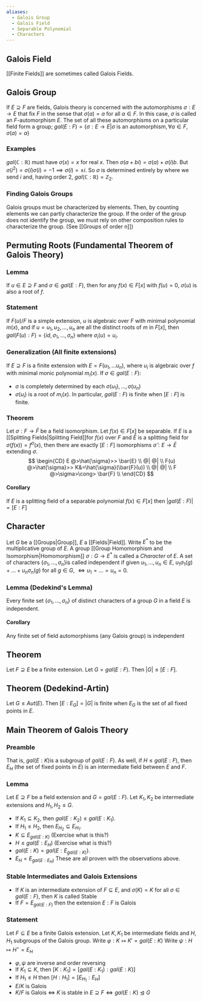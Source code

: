 ```yaml
---
aliases:
  - Galois Group
  - Galois Field
  - Separable Polynomial
  - Characters
---
```

## Galois Field

[[Finite Fields]] are sometimes called Galois Fields.
## Galois Group
 If $E\supseteq F$ are fields, Galois theory is concerned with the automorphisms $\sigma{:}E\to E$ that fix $F$ in the sense that $\sigma(a)=a$ for all $a\in F.$ In this case, $\sigma$ is called an $F$-automorphism $E$.
 The set of all these automorphisms on a particular field form a group; $gal(E:F)=\{ \sigma:E\to E| \sigma \text{ is an automorphism},  \forall a\in F,\sigma(a)=a \}$
### Examples
$gal(\mathbb{C}:\mathbb{R})$ must have $\sigma(x)=x$ for real $x$. Then $\sigma(a+bi)=\sigma(a)+\sigma(i)b$. But $\sigma(i^{2})=\sigma(i)\sigma(i)=-1\implies\sigma(i)=\pm i$. So $\sigma$ is determined entirely by where we send $i$ and, having order $2$, $gal(\mathbb{C}:\mathbb{R})=\mathbb{Z}_{2}$.
### Finding Galois Groups
Galois groups must be characterized by elements. Then, by counting elements we can partly characterize the group. If the order of the group does not identify the group, we must rely on other composition rules to characterize the group. (See [[Groups of order n]])
## Permuting Roots (Fundamental Theorem of Galois Theory)
### Lemma
If $u\in E\supseteq F$ and $\sigma \in gal(E:F)$, then for any $f(x)\in F[x]$ with $f(u)=0$, $\sigma(u)$ is also a root of $f$.
### Statement
If $F(u)/F$ is a simple extension, $u$ is algebraic over $F$ with minimal polynomial $m(x)$, and if $u=u_{1},u_{2},\dots,u_{n}$ are all the distinct roots of $m$ in $F[x]$, then $gal(F(u):F)=\{ id,\sigma_{1},\dots,\sigma_{n} \}$ where $\sigma_{i}(u)=u_{i}$.
### Generalization (All finite extensions)
If $E\supseteq F$ is a finite extension with $E=F(u_{1},\dots u_{n})$, where $u_{i}$ is algebraic over $f$ with minimal monic polynomial $m_{i}(x)$. If $\sigma \in gal(E:F)$:
- $\sigma$ is completely determined by each $\sigma(u_{1}),\dots,\sigma(u_{n})$
- $\sigma(u_{i})$ is a root of $m_{i}(x)$. 
In particular, $gal(E:F)$ is finite when $[E:F]$ is finite.
### Theorem
Let $\sigma:F\to \bar{F}$ be a field isomorphism. Let $f(x)\in F[x]$ be separable.
If $E$ is a [[Splitting Fields|Splitting Field]]for $f(x)$ over $F$ and $\bar{E}$ is a splitting field for $\sigma(f(x))=f^\sigma(x)$, then there are exactly $[E:F]$ isomorphisms $\hat{\sigma}:E\to \bar{E}$ extending $\sigma.$
$$
\begin{CD}
E @>\hat{\sigma}>> \bar{E} \\
@|         @| \\
F(u) @>\hat{\sigma}>> K&=\hat{\sigma}(\bar{F}(u)) \\
@|         @| \\
F @>\sigma>\cong> \bar{F} \\
\end{CD}
$$
#### Corollary
If $E$ is a splitting field of a separable polynomial $f(x)\in F[x]$ then  $|gal(E:F)|=[E:F]$
## Character
Let $G$ be a [[Groups|Group]], $E$ a [[Fields|Field]]. Write $E^{*}$ to be the multiplicative group of $E$. A group [[Group Homomorphism and Isomorphism|Homomorphism]] $\sigma:G\to E^{*}$ is called a *Character* of $E$.
A set of characters $\{ \sigma_{1},\dots,\sigma_n \}$is called independent if given $u_{1},\dots,u_n\in E$, $u_{1}\sigma_{1}(g)+\dots+u_n\sigma_n(g)$ for all $g\in G$, $\iff u_{1}=\dots=u_n=0$.
### Lemma (Dedekind's Lemma)
Every finite set $\{ \sigma_{1},\dots,\sigma_n \}$ of distinct characters of a group $G$ in a field $E$ is independent.
#### Corollary 
Any finite set of field automorphisms (any Galois group) is independent
## Theorem
Let $F\supseteq E$ be a finite extension. Let $G=gal(E:F)$. Then $|G|\leq[E:F]$.
## Theorem (Dedekind-Artin)
Let $G\leq Aut(E)$. Then $[E:E_G]=|G|$ is finite when $E_G$ is the set of all fixed points in $E$.
## Main Theorem of Galois Theory
### Preamble
That is, $gal(E:K)$is a subgroup of  $gal(E:F)$.
As well, if $H\leq gal(E:F)$, then $E_H$ (the set of fixed points in $E$) is an intermediate field between $E$ and $F$.
### Lemma
Let $E\supseteq F$ be a field extension and $G=gal(E:F)$. Let $K_{1},K_{2}$ be intermediate extensions and $H_{1},H_{2}\leq G$.
- If $K_{1}\subseteq K_{2}$, then $gal(E:K_{2})\leq gal(E:K_{1})$.
- If $H_{1}\leq H_{2}$, then $E_{H_{2}}\subseteq E_{H_{1}}$.
- $K\subseteq E_{gal(E:K)}$ (Exercise what is this?)
- $H\leq gal(E:E_H)$ (Exercise what is this?)
- $gal(E:K)=gal(E:E_{gal(E:K)})$.
- $E_H=E_{gal(E:E_H)}$ 
These are all proven with the observations above.
### Stable Intermediates and Galois Extensions
- If $K$ is an intermediate extension of $F\subseteq E$, and $\sigma(K)=K$ for all $\sigma \in gal(E:F)$, then $K$ is called Stable
- If $F=E_{gal(E:F)}$ then the extension $E:F$ is Galois
### Statement
Let $F\subseteq E$ be a finite Galois extension. Let $K,K_{1}$ be intermediate fields and $H,H_{1}$ subgroups of the Galois group.
Write $\varphi: K\mapsto K'=gal(E:K)$
Write $\psi:H\mapsto H^{\circ}=E_H$
- $\varphi,\psi$ are inverse and order reversing
- If $K_{1}\subseteq K$, then $[K:K_{1}]=[gal(E:K_{1}):gal(E:K)]$
- If $H_{1}\leq H$ then $[H:H_{1}]=[E_{H_{1}}:E_H]$
- $E / K$ is Galois
- $K / F$ is Galois $\iff$ $K$ is stable in $E \supseteq F \iff gal(E:K)\trianglelefteq G$

